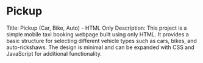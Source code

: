 # Pickup
Title: Pickup (Car, Bike, Auto) - HTML Only  Description: This project is a simple mobile taxi booking webpage built using only HTML. It provides a basic structure for selecting different vehicle types such as cars, bikes, and auto-rickshaws. The design is minimal and can be expanded with CSS and JavaScript for additional functionality. 

